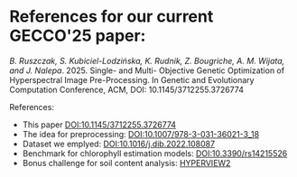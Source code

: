 # References for our current GECCO'25 paper:

_B. Ruszczak, S. Kubiciel-Lodzińska, K. Rudnik, Z. Bougriche, A. M. Wijata, and J. Nalepa_. 2025. Single- and Multi- Objective Genetic Optimization of Hyperspectral Image Pre-Processing. In
Genetic and Evolutionary Computation Conference, ACM, DOI: 10.1145/3712255.3726774

References:
- This paper [DOI:10.1145/3712255.3726774](https://doi.org/10.1145/3712255.3726774)
- The idea for preprocessing: [DOI:10.1007/978-3-031-36021-3_18](https://doi.org/10.1007/978-3-031-36021-3_18)
- Dataset we emplyed: [DOI:10.1016/j.dib.2022.108087](https://doi.org/10.1016/j.dib.2022.108087)
- Benchmark for chlorophyll estimation models: [DOI:10.3390/rs14215526](https://doi.org/10.3390/rs14215526)  
- Bonus challenge for soil content analysis: [HYPERVIEW2](https://ai4eo.eu/portfolio/easi-workshop-hyperview2/)
